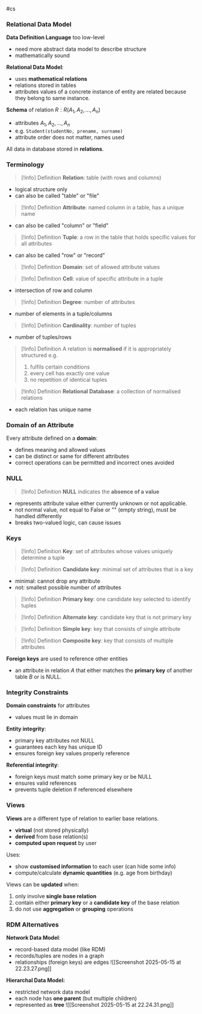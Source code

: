  #cs 

### Relational Data Model 

**Data Definition Language** too low-level
- need more abstract data model to describe structure
- mathematically sound

**Relational Data Model**:
- uses **mathematical relations**
- relations stored in tables 
- attributes values of a concrete instance of entity are related because they belong to same instance.

**Schema** of relation $R: R(A_1,A_2,...,A_n)$
- attributes $A_1, A_2,\dots, A_n$
- e.g. `Student(studentNo, prename, surname)`
- attribute order does not matter, names used

All data in database stored in **relations**.

### Terminology


> [!info] Definition
> **Relation**: table (with rows and columns)
- logical structure only
- can also be called "table" or "file"

> [!info] Definition
> **Attribute**: named column in a table, has a unique name 
- can also be called "column" or "field"

> [!info] Definition
> **Tuple**: a row in the table that holds specific values for all attributes
- can also be called "row" or "record"

> [!info] Definition
> **Domain**: set of allowed attribute values

> [!info] Definition
> **Cell**: value of specific attribute in a tuple
- intersection of row and column

> [!info] Definition
> **Degree**: number of attributes
- number of elements in a tuple/columns

> [!info] Definition
> **Cardinality**: number of tuples
- number of tuples/rows

> [!info] Definition
> A relation is **normalised** if it is appropriately structured e.g.
> 1. fulfils certain conditions
> 2. every cell has exactly one value
> 3. no repetition of identical tuples

> [!info] Definition
> **Relational Database**: a collection of normalised relations
- each relation has unique name

### Domain of an Attribute

Every attribute defined on a **domain**:
- defines meaning and allowed values
- can be distinct or same for different attributes
- correct operations can be permitted and incorrect ones avoided

### NULL

> [!info] Definition
> **NULL** indicates the **absence of a value**
- represents attribute value either currently unknown or not applicable.
- not normal value, not equal to False or "" (empty string), must be handled differently
- breaks two-valued logic, can cause issues

### Keys 

> [!info] Definition
> **Key**: set of attributes whose values uniquely determine a tuple

>[!info] Definition
>**Candidate key**: minimal set of attributes that is a key
- minimal: cannot drop any attribute 
- not: smallest possible number of attributes

>[!info] Definition
> **Primary key**: one candidate key selected to identify tuples

>[!info] Definition
> **Alternate key**: candidate key that is not primary key

>[!info] Definition
> **Simple key**: key that consists of single attribute 

>[!info] Definition
> **Composite key**: key that consists of multiple attributes

**Foreign keys** are used to reference other entities
- an attribute in relation $A$ that either matches the **primary key** of another table $B$ or is NULL.

### Integrity Constraints

**Domain constraints** for attributes
- values must lie in domain

**Entity integrity**:
- primary key attributes not NULL 
- guarantees each key has unique ID
- ensures foreign key values properly reference 

**Referential integrity**:
- foreign keys must match some primary key or be NULL 
- ensures valid references
- prevents tuple deletion if referenced elsewhere

### Views

**Views** are a different type of relation to earlier base relations.
- **virtual** (not stored physically)
- **derived** from base relation(s)
- **computed upon request** by user

Uses:
- show **customised information** to each user (can hide some info)
- compute/calculate **dynamic quantities** (e.g. age from birthday)

Views can be **updated** when:
1. only involve **single base relation**
2. contain either **primary key** or a **candidate key** of the base relation
3. do not use **aggregation** or **grouping** operations

### RDM Alternatives

**Network Data Model**:
- record-based data model (like RDM)
- records/tuples are nodes in a graph
- relationships (foreign keys) are edges
![[Screenshot 2025-05-15 at 22.23.27.png]]

**Hierarchal Data Model:**
- restricted network data model
- each node has **one parent** (but multiple children)
- represented as **tree**
![[Screenshot 2025-05-15 at 22.24.31.png]]

